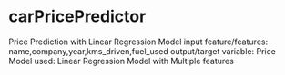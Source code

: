 # carPricePredictor
Price Prediction with Linear Regression Model
input feature/features: name,company,year,kms_driven,fuel_used
output/target variable: Price
Model used: Linear Regression Model with Multiple features
